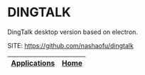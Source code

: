 # DINGTALK
 
 DingTalk desktop version based on electron.
 
 SITE: https://github.com/nashaofu/dingtalk

 | [Applications](https://portable-linux-apps.github.io/apps.html) | [Home](https://portable-linux-apps.github.io)
 | --- | --- |
